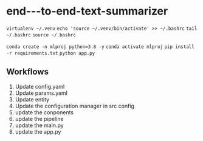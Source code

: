 # end---to-end-text-summarizer

`virtualenv ~/.venv` 
`echo 'source ~/.venv/bin/activate' >> ~/.bashrc`
`tail ~/.bashrc`
`source ~/.bashrc`

`conda create -n mlproj python=3.8 -y`
`conda activate mlproj`
`pip install -r requirements.txt`
`python app.py`

## Workflows

1. Update config.yaml
2. Update params.yaml
3. Update entity
4. Update the configuration manager in src config
5. update the conponents
6. update the pipeline
7. update the main.py
8. update the app.py

